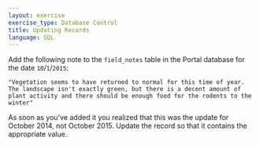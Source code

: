 ```yaml
---
layout: exercise
exercise_type: Database Control
title: Updating Records
language: SQL
---
```


Add the following note to the `field_notes` table in the Portal database
for the date `10`/`1`/`2015`:

`"Vegetation seems to have returned to normal for this time of year. The
landscape isn't exactly green, but there is a decent amount of plant
activity and there should be enough food for the rodents to the winter"`

As soon as you've added it you realized that this was the update for October 
2014, not October 2015. Update the record so that it contains the appropriate 
value.
